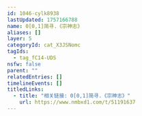 ```yaml
---
id: 1046-cylk8938
lastUpdated: 1757166788
name: 0[0,1]简寻.《宗神志》
aliases: []
layer: 5
categoryId: cat_X3JSNomc
tagIds:
  - tag_fC14-UDS
nsfw: false
parent: ""
relatedEntries: []
timelineEvents: []
titledLinks:
  - title: "相关链接: 0[0,1]简寻.《宗神志》"
    url: https://www.nmbxd1.com/t/51191637
---
```


